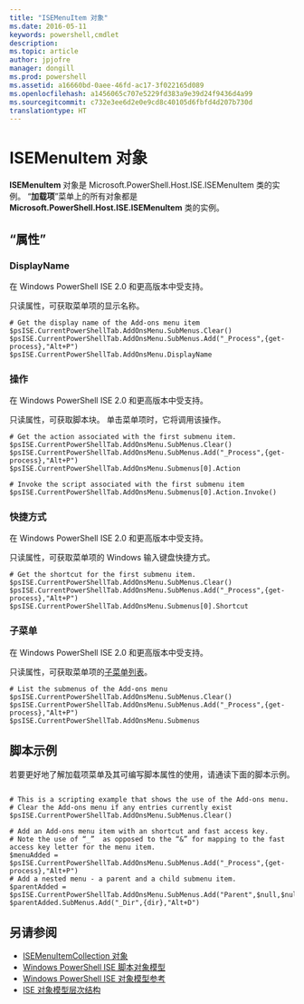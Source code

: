 ```yaml
---
title: "ISEMenuItem 对象"
ms.date: 2016-05-11
keywords: powershell,cmdlet
description: 
ms.topic: article
author: jpjofre
manager: dongill
ms.prod: powershell
ms.assetid: a16660bd-0aee-46fd-ac17-3f022165d089
ms.openlocfilehash: a1456065c707e5229fd383a9e39d24f9436d4a99
ms.sourcegitcommit: c732e3ee6d2e0e9cd8c40105d6fbfd4d207b730d
translationtype: HT
---
```

# <a name="the-isemenuitem-object"></a>ISEMenuItem 对象
  **ISEMenuItem** 对象是 Microsoft.PowerShell.Host.ISE.ISEMenuItem 类的实例。 “**加载项**”菜单上的所有对象都是 **Microsoft.PowerShell.Host.ISE.ISEMenuItem** 类的实例。

## <a name="properties"></a>“属性”

###  <a name="a-namedisplaynamea-displayname"></a><a name="DisplayName"></a> DisplayName
  在 Windows PowerShell ISE 2.0 和更高版本中受支持。 

 只读属性，可获取菜单项的显示名称。

```
# Get the display name of the Add-ons menu item
$psISE.CurrentPowerShellTab.AddOnsMenu.SubMenus.Clear()
$psISE.CurrentPowerShellTab.AddOnsMenu.SubMenus.Add("_Process",{get-process},"Alt+P")
$psISE.CurrentPowerShellTab.AddOnsMenu.DisplayName

```

###  <a name="a-nameactiona-action"></a><a name="Action"></a> 操作
  在 Windows PowerShell ISE 2.0 和更高版本中受支持。 

 只读属性，可获取脚本块。 单击菜单项时，它将调用该操作。

```
# Get the action associated with the first submenu item.
$psISE.CurrentPowerShellTab.AddOnsMenu.SubMenus.Clear()
$psISE.CurrentPowerShellTab.AddOnsMenu.SubMenus.Add("_Process",{get-process},"Alt+P")
$psISE.CurrentPowerShellTab.AddOnsMenu.Submenus[0].Action

# Invoke the script associated with the first submenu item 
$psISE.CurrentPowerShellTab.AddOnsMenu.Submenus[0].Action.Invoke()
```

###  <a name="a-nameshortcuta-shortcut"></a><a name="Shortcut"></a> 快捷方式
  在 Windows PowerShell ISE 2.0 和更高版本中受支持。 

 只读属性，可获取菜单项的 Windows 输入键盘快捷方式。

```
# Get the shortcut for the first submenu item.
$psISE.CurrentPowerShellTab.AddOnsMenu.SubMenus.Clear()
$psISE.CurrentPowerShellTab.AddOnsMenu.SubMenus.Add("_Process",{get-process},"Alt+P")
$psISE.CurrentPowerShellTab.AddOnsMenu.Submenus[0].Shortcut
```

###  <a name="a-namesubmenusa-submenus"></a><a name="Submenus"></a> 子菜单
  在 Windows PowerShell ISE 2.0 和更高版本中受支持。 

 只读属性，可获取菜单项的[子菜单列表](The-ISEMenuItemCollection-Object.md)。

```
# List the submenus of the Add-ons menu
$psISE.CurrentPowerShellTab.AddOnsMenu.SubMenus.Clear()
$psISE.CurrentPowerShellTab.AddOnsMenu.SubMenus.Add("_Process",{get-process},"Alt+P")
$psISE.CurrentPowerShellTab.AddOnsMenu.Submenus
```

## <a name="scripting-example"></a>脚本示例
 若要更好地了解加载项菜单及其可编写脚本属性的使用，请通读下面的脚本示例。

```

# This is a scripting example that shows the use of the Add-ons menu.
# Clear the Add-ons menu if any entries currently exist
$psISE.CurrentPowerShellTab.AddOnsMenu.SubMenus.Clear()

# Add an Add-ons menu item with an shortcut and fast access key.
# Note the use of “_”  as opposed to the “&” for mapping to the fast access key letter for the menu item.
$menuAdded = $psISE.CurrentPowerShellTab.AddOnsMenu.SubMenus.Add("_Process",{get-process},"Alt+P") 
# Add a nested menu - a parent and a child submenu item. 
$parentAdded = $psISE.CurrentPowerShellTab.AddOnsMenu.SubMenus.Add("Parent",$null,$null) 
$parentAdded.SubMenus.Add("_Dir",{dir},"Alt+D")

```

## <a name="see-also"></a>另请参阅
- [ISEMenuItemCollection 对象](The-ISEMenuItemCollection-Object.md) 
- [Windows PowerShell ISE 脚本对象模型](The-Windows-PowerShell-ISE-Scripting-Object-Model.md) 
- [Windows PowerShell ISE 对象模型参考](Windows-PowerShell-ISE-Object-Model-Reference.md) 
- [ISE 对象模型层次结构](The-ISE-Object-Model-Hierarchy.md)

  
